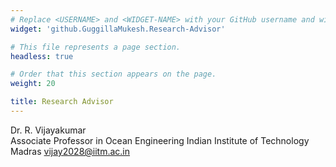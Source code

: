 ```yaml
---
# Replace <USERNAME> and <WIDGET-NAME> with your GitHub username and widget name, respectively.
widget: 'github.GuggillaMukesh.Research-Advisor'

# This file represents a page section.
headless: true

# Order that this section appears on the page.
weight: 20

title: Research Advisor
---
```


Dr. R. Vijayakumar <br>
Associate Professor in Ocean Engineering
Indian Institute of Technology Madras
vijay2028@iitm.ac.in
